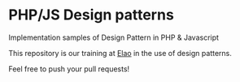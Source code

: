 # PHP/JS Design patterns

Implementation samples of Design Pattern in PHP & Javascript

This repository is our training at [Elao](http://www.elao.com/) in the use of design patterns.

Feel free to push your pull requests!
